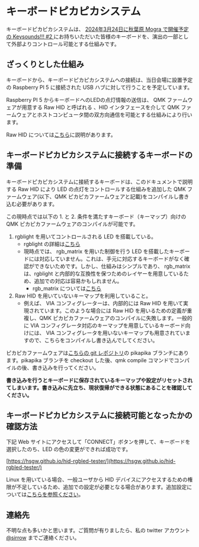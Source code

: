# キーボードピカピカシステム
キーボードピカピカシステムは、 [2024年3月24日に秋葉原 Mogra で開催予定の Keysounds!!! #2 ](https://club-mogra.jp/2024/03/24/5184/)にお持ちいただいた皆様のキーボードを、演出の一部として外部よりコントロール可能とする仕組みです。

## ざっくりとした仕組み
キーボードから、キーボードピカピカシステムへの接続は、当日会場に設置予定の Raspberry PI 5 に接続された USB ハブに対して行うことを予定しています。

Raspberry PI 5 からキーボードへのLEDの点灯情報の送信は、 QMK ファームウェアが用意する Raw HID と呼ばれる 、HID インタフェースを介して QMK ファームウェアとホストコンピュータ間の双方向通信を可能とする仕組みにより行います。

Raw HID については[こちら](https://github.com/qmk/qmk_firmware/blob/master/docs/ja/feature_rawhid.md)に説明があります。


## キーボードピカピカシステムに接続するキーボードの準備
キーボードピカピカシステムに接続するキーボードは、このドキュメントで説明する Raw HID により LED の点灯をコントロールする仕組みを追加した QMK ファームウェア(以下、QMK ピカピカファームウェアと記載)をコンパイルし書き込む必要があります。

この現時点では以下の 1. と 2. 条件を満たすキーボード（キーマップ）向けの QMK ピカピカファームウェアのコンパイルが可能です。

1. rgblight を用いてコントロールされる LED を搭載している。
   - rgblight の詳細は[こちら](https://github.com/qmk/qmk_firmware/blob/master/docs/feature_rgblight.md)
   - 現時点では、 rgb_matrix を用いた制御を行う LED を搭載したキーボードには対応していません。これは、手元に対応するキーボードがなく確認ができないためです。しかし、仕組みはシンプルであり、 rgb_matrix は、rgblight と内部的な互換性を保つためのレイヤーを用意しているため、追加での対応は容易かもしれません。
     - rgb_matrix については[こちら](https://github.com/qmk/qmk_firmware/blob/master/docs/feature_rgb_matrix.md)
2. Raw HID を用いていないキーマップを利用していること。
   - 例えば、 VIA コンフィグレーターは、内部的には Raw HID を用いて実現されています。このような場合には Raw HID を用いるための定義が重複し、QMK ピカピカファームウェアのコンパイルに失敗します。一般的に VIA コンフィグレータ対応のキーマップを用意しているキーボード向けには、 VIA コンフィグレータを用いないキーマップも用意されていますので、こちらをコンパイルし書き込んでしてください。

ピカピカファームウェアは[こちらの git レポジトリ](https://github.com/sirrow/qmk_firmware/)の pikapika ブランチにあります。pikapika ブランチを checkout した後、qmk compile コマンドでコンパイルの後、書き込みを行ってください。

**書き込みを行うとキーボードに保存されているキーマップや設定がリセットされてしまいます。書き込みに先立ち、現状復帰ができる状態にあることを確認してください。**


## キーボードピカピカシステムに接続可能となったかの確認方法
下記 Web サイトにアクセスして「CONNECT」ボタンを押して、キーボードを選択したのち、LED の色の変更ができれば成功です。

[https://hsgw.github.io/hid-rgbled-tester/](https://hsgw.github.io/hid-rgbled-tester/)

Linux を用いている場合、一般ユーザから HID デバイスにアクセスするための権限が不足しているため、追加での設定が必要となる場合があります。追加設定については[こちらを参照ください](linux_hid_permission.md)。

## 連絡先
不明な点も多いかと思います。ご質問が有りましたら、私の twitter アカウント [@sirrow](https://twitter.com/sirrow) までご連絡ください。